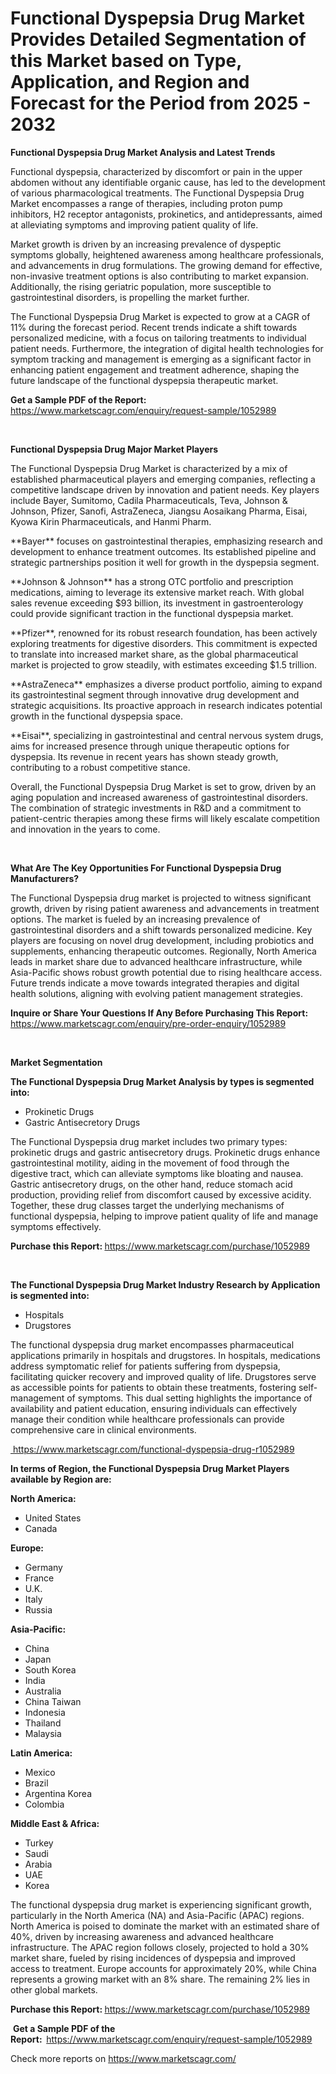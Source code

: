 <p><h1>Functional Dyspepsia Drug Market Provides Detailed Segmentation of this Market based on Type, Application, and Region and Forecast for the Period from 2025 - 2032</h1></p><p><strong>Functional Dyspepsia Drug Market Analysis and Latest Trends</strong></p>
<p><p>Functional dyspepsia, characterized by discomfort or pain in the upper abdomen without any identifiable organic cause, has led to the development of various pharmacological treatments. The Functional Dyspepsia Drug Market encompasses a range of therapies, including proton pump inhibitors, H2 receptor antagonists, prokinetics, and antidepressants, aimed at alleviating symptoms and improving patient quality of life.</p><p>Market growth is driven by an increasing prevalence of dyspeptic symptoms globally, heightened awareness among healthcare professionals, and advancements in drug formulations. The growing demand for effective, non-invasive treatment options is also contributing to market expansion. Additionally, the rising geriatric population, more susceptible to gastrointestinal disorders, is propelling the market further.</p><p>The Functional Dyspepsia Drug Market is expected to grow at a CAGR of 11% during the forecast period. Recent trends indicate a shift towards personalized medicine, with a focus on tailoring treatments to individual patient needs. Furthermore, the integration of digital health technologies for symptom tracking and management is emerging as a significant factor in enhancing patient engagement and treatment adherence, shaping the future landscape of the functional dyspepsia therapeutic market.</p></p>
<p><strong>Get a Sample PDF of the Report:&nbsp;</strong> <a href="https://www.marketscagr.com/enquiry/request-sample/1052989?utm_campaign=2942&utm_medium=2&utm_source=Github&utm_content=ia&utm_term=22032025&utm_id=functional-dyspepsia-drug">https://www.marketscagr.com/enquiry/request-sample/1052989</a></p>
<p>&nbsp;</p>
<p><strong>Functional Dyspepsia Drug Major Market Players</strong></p>
<p><p>The Functional Dyspepsia Drug Market is characterized by a mix of established pharmaceutical players and emerging companies, reflecting a competitive landscape driven by innovation and patient needs. Key players include Bayer, Sumitomo, Cadila Pharmaceuticals, Teva, Johnson & Johnson, Pfizer, Sanofi, AstraZeneca, Jiangsu Aosaikang Pharma, Eisai, Kyowa Kirin Pharmaceuticals, and Hanmi Pharm.</p><p>**Bayer** focuses on gastrointestinal therapies, emphasizing research and development to enhance treatment outcomes. Its established pipeline and strategic partnerships position it well for growth in the dyspepsia segment.</p><p>**Johnson & Johnson** has a strong OTC portfolio and prescription medications, aiming to leverage its extensive market reach. With global sales revenue exceeding $93 billion, its investment in gastroenterology could provide significant traction in the functional dyspepsia market.</p><p>**Pfizer**, renowned for its robust research foundation, has been actively exploring treatments for digestive disorders. This commitment is expected to translate into increased market share, as the global pharmaceutical market is projected to grow steadily, with estimates exceeding $1.5 trillion.</p><p>**AstraZeneca** emphasizes a diverse product portfolio, aiming to expand its gastrointestinal segment through innovative drug development and strategic acquisitions. Its proactive approach in research indicates potential growth in the functional dyspepsia space.</p><p>**Eisai**, specializing in gastrointestinal and central nervous system drugs, aims for increased presence through unique therapeutic options for dyspepsia. Its revenue in recent years has shown steady growth, contributing to a robust competitive stance.</p><p>Overall, the Functional Dyspepsia Drug Market is set to grow, driven by an aging population and increased awareness of gastrointestinal disorders. The combination of strategic investments in R&D and a commitment to patient-centric therapies among these firms will likely escalate competition and innovation in the years to come.</p></p>
<p>&nbsp;</p>
<p><strong>What Are The Key Opportunities For Functional Dyspepsia Drug Manufacturers?</strong></p>
<p><p>The Functional Dyspepsia drug market is projected to witness significant growth, driven by rising patient awareness and advancements in treatment options. The market is fueled by an increasing prevalence of gastrointestinal disorders and a shift towards personalized medicine. Key players are focusing on novel drug development, including probiotics and supplements, enhancing therapeutic outcomes. Regionally, North America leads in market share due to advanced healthcare infrastructure, while Asia-Pacific shows robust growth potential due to rising healthcare access. Future trends indicate a move towards integrated therapies and digital health solutions, aligning with evolving patient management strategies.</p></p>
<p><strong>Inquire or Share Your Questions If Any Before Purchasing This Report:</strong> <a href="https://www.marketscagr.com/enquiry/pre-order-enquiry/1052989?utm_campaign=2942&utm_medium=2&utm_source=Github&utm_content=ia&utm_term=22032025&utm_id=functional-dyspepsia-drug">https://www.marketscagr.com/enquiry/pre-order-enquiry/1052989</a></p>
<p>&nbsp;</p>
<p><strong>Market Segmentation</strong></p>
<p><strong>The Functional Dyspepsia Drug Market Analysis by types is segmented into:</strong></p>
<p><ul><li>Prokinetic Drugs</li><li>Gastric Antisecretory Drugs</li></ul></p>
<p><p>The Functional Dyspepsia drug market includes two primary types: prokinetic drugs and gastric antisecretory drugs. Prokinetic drugs enhance gastrointestinal motility, aiding in the movement of food through the digestive tract, which can alleviate symptoms like bloating and nausea. Gastric antisecretory drugs, on the other hand, reduce stomach acid production, providing relief from discomfort caused by excessive acidity. Together, these drug classes target the underlying mechanisms of functional dyspepsia, helping to improve patient quality of life and manage symptoms effectively.</p></p>
<p><strong>Purchase this Report:&nbsp;</strong><a href="https://www.marketscagr.com/purchase/1052989?utm_campaign=2942&utm_medium=2&utm_source=Github&utm_content=ia&utm_term=22032025&utm_id=functional-dyspepsia-drug">https://www.marketscagr.com/purchase/1052989</a></p>
<p>&nbsp;</p>
<p><strong>The Functional Dyspepsia Drug Market Industry Research by Application is segmented into:</strong></p>
<p><ul><li>Hospitals</li><li>Drugstores</li></ul></p>
<p><p>The functional dyspepsia drug market encompasses pharmaceutical applications primarily in hospitals and drugstores. In hospitals, medications address symptomatic relief for patients suffering from dyspepsia, facilitating quicker recovery and improved quality of life. Drugstores serve as accessible points for patients to obtain these treatments, fostering self-management of symptoms. This dual setting highlights the importance of availability and patient education, ensuring individuals can effectively manage their condition while healthcare professionals can provide comprehensive care in clinical environments.</p></p>
<p><a href="https://www.marketscagr.com/functional-dyspepsia-drug-r1052989?utm_campaign=2942&utm_medium=2&utm_source=Github&utm_content=ia&utm_term=22032025&utm_id=functional-dyspepsia-drug">&nbsp;https://www.marketscagr.com/functional-dyspepsia-drug-r1052989</a></p>
<p><strong>In terms of Region, the Functional Dyspepsia Drug Market Players available by Region are:</strong></p>
<p>
    <p> <strong> North America: </strong>
        <ul>
            <li>United States</li>
            <li>Canada</li>
        </ul>
        </p> 
    <p> <strong> Europe: </strong>
        <ul>
            <li>Germany</li>
            <li>France</li>
            <li>U.K.</li>
            <li>Italy</li>
            <li>Russia</li>
        </ul>
        </p> 
    <p> <strong> Asia-Pacific: </strong>
        <ul>
            <li>China</li>
            <li>Japan</li>
            <li>South Korea</li>
            <li>India</li>
            <li>Australia</li>
            <li>China Taiwan</li>
            <li>Indonesia</li>
            <li>Thailand</li>
            <li>Malaysia</li>
        </ul>
        </p> 
    <p> <strong> Latin America: </strong>
        <ul>
            <li>Mexico</li>
            <li>Brazil</li>
            <li>Argentina Korea</li>
            <li>Colombia</li>
        </ul>
        </p> 
    <p> <strong> Middle East & Africa: </strong>
        <ul>
            <li>Turkey</li>
            <li>Saudi</li>
            <li>Arabia</li>
            <li>UAE</li>
            <li>Korea</li>
        </ul>
    </p>
    </p>
<p><p>The functional dyspepsia drug market is experiencing significant growth, particularly in the North America (NA) and Asia-Pacific (APAC) regions. North America is poised to dominate the market with an estimated share of 40%, driven by increasing awareness and advanced healthcare infrastructure. The APAC region follows closely, projected to hold a 30% market share, fueled by rising incidences of dyspepsia and improved access to treatment. Europe accounts for approximately 20%, while China represents a growing market with an 8% share. The remaining 2% lies in other global markets.</p></p>
<p><strong>Purchase this Report: </strong><a href="https://www.marketscagr.com/purchase/1052989?utm_campaign=2942&utm_medium=2&utm_source=Github&utm_content=ia&utm_term=22032025&utm_id=functional-dyspepsia-drug">https://www.marketscagr.com/purchase/1052989</a></p>
<p>&nbsp;<strong>Get a Sample PDF of the Report:&nbsp;&nbsp;</strong><a href="https://www.marketscagr.com/enquiry/request-sample/1052989?utm_campaign=2942&utm_medium=2&utm_source=Github&utm_content=ia&utm_term=22032025&utm_id=functional-dyspepsia-drug">https://www.marketscagr.com/enquiry/request-sample/1052989</a></p>
<p><strong></strong></p>
<p>Check more reports on <a href="https://www.marketscagr.com/?utm_campaign=2942&utm_medium=2&utm_source=Github&utm_content=ia&utm_term=22032025&utm_id=functional-dyspepsia-drug">https://www.marketscagr.com/</a></p>